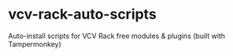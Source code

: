 # vcv-rack-auto-scripts
Auto-install scripts for VCV Rack free modules &amp; plugins (built with Tampermonkey)
